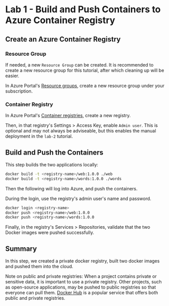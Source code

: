 # Lab 1 - Build and Push Containers to Azure Container Registry

## Create an Azure Container Registry

### Resource Group

If needed, a new `Resource Group` can be created. It is recommended to create a new resource group for this tutorial, after which cleaning up will be easier.

In Azure Portal's [Resource groups](https://portal.azure.com/#blade/HubsExtension/BrowseResourceGroups), create a new resource group under your subscription.

### Container Registry

In Azure Portal's [Container registries](https://portal.azure.com/#blade/HubsExtension/BrowseResource/resourceType/Microsoft.ContainerRegistry%2Fregistries), create a new registry.

Then, in that registry's Settings > Access Key, enable `Admin user`. This is optional and may not always be adviseable, but this enables the manual deployment in the `lab-2` tutorial.

## Build and Push the Containers

This step builds the two applications locally:

```bash
docker build -t <registry-name>/web:1.0.0 ./web
docker build -t <registry-name>/words:1.0.0 ./words
```

Then the following will log into Azure, and push the containers.

During the login, use the registry's admin user's name and password.

```bash
docker login <registry-name>
docker push <registry-name>/web:1.0.0
docker push <registry-name>/words:1.0.0
```

Finally, in the registry's Services > Repositories, validate that the two Docker images were pushed successfully.

## Summary

In this step, we created a private docker registry, built two docker images and pushed them into the cloud.

Note on public and private registries: When a project contains private or sensitive data, it is important to use a private registry. Other projects, such as open-source applications, may be pushed to public registries so that everyone can pull them. [Docker Hub](https://hub.docker.com) is a popular service that offers both public and private registries.
